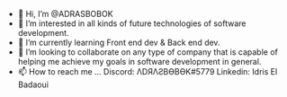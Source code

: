 - 👋 Hi, I’m @ADRASBOBOK
- 👀 I’m interested in all kinds of future technologies of software development.
- 🌱 I’m currently learning Front end dev & Back end dev.
- 💞️ I’m looking to collaborate on any type of company that is capable of helping me achieve my goals in software development in general.
- 📫 How to reach me ...
              Discord:  ΛDЯΛƧBӨBӨK#5779
              Linkedin: Idris El Badaoui

<!---
ADRASBOBOK/ADRASBOBOK is a ✨ special ✨ repository because its `README.md` (this file) appears on your GitHub profile.
You can click the Preview link to take a look at your changes.
--->
